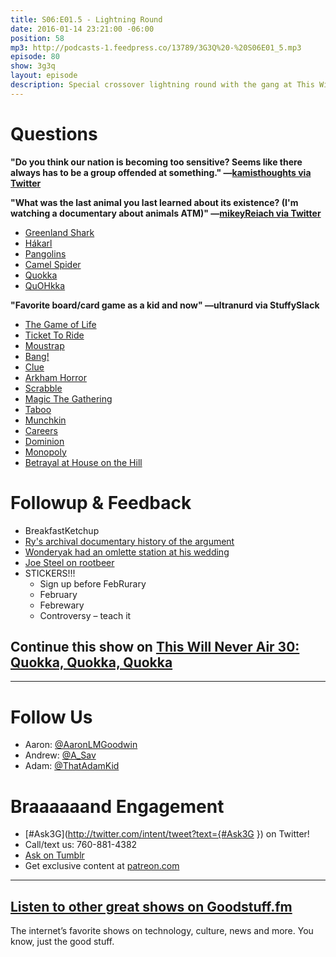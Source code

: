 ```yaml
---
title: S06:E01.5 - Lightning Round
date: 2016-01-14 23:21:00 -06:00
position: 58
mp3: http://podcasts-1.feedpress.co/13789/3G3Q%20-%20S06E01_5.mp3
episode: 80
show: 3g3q
layout: episode
description: Special crossover lightning round with the gang at This Will Never Air
---
```


# Questions

**"Do you think our nation is becoming too sensitive? Seems like there always has to be a group offended at something." —[kamisthoughts via Twitter][1]**

**"What was the last animal you last learned about its existence? (I'm watching a documentary about animals ATM)" —[mikeyReiach via Twitter][2]**

* [Greenland Shark][3]
* [Hákarl][4]
* [Pangolins][5]
* [Camel Spider][6]
* [Quokka][7]
* [QuOHkka][8]

**"Favorite board/card game as a kid and now" —ultranurd via StuffySlack**

* [The Game of Life][9]
* [Ticket To Ride][10]
* [Moustrap][11]
* [Bang!][12]
* [Clue][13]
* [Arkham Horror][14]
* [Scrabble][15]
* [Magic The Gathering][16]
* [Taboo][17]
* [Munchkin][18]
* [Careers][19]
* [Dominion][20]
* [Monopoly][21]
* [Betrayal at House on the Hill][22]

# Followup & Feedback

* BreakfastKetchup
* [Ry's archival documentary history of the argument][23]
* [Wonderyak had an omlette station at his wedding][24]
* [Joe Steel on rootbeer][25]
* STICKERS!!!
    * Sign up before FebRurary
    * February
    * Febrewary
    * Controversy – teach it

## Continue this show on [This Will Never Air 30: Quokka, Quokka, Quokka][26]

***

# Follow Us
* Aaron: [@AaronLMGoodwin](http://twitter.com/aaronlmgoodwin)
* Andrew: [@A_Sav](http://twitter.com/a_sav)
* Adam: [@ThatAdamKid](http://twitter.com/thatadamkid)

# Braaaaaand Engagement
* [#Ask3G](http://twitter.com/intent/tweet?text={#Ask3G }) on Twitter!
* Call/text us: 760-881-4382
* [Ask on Tumblr](http://3g3q.co/ask)
* Get exclusive content at [patreon.com](http://www.patreon.com/3g3q)

***

## [Listen to other great shows on Goodstuff.fm](http://goodstuff.fm/)
The internet’s favorite shows on technology, culture, news and more. You know, just the good stuff.

[1]: https://twitter.com/608372027/status/687351405187706880
[2]: http://twitter.com/mikeyReiach/status/670633697545072640
[3]: https://en.wikipedia.org/wiki/Greenland_shark
[4]: https://en.wikipedia.org/wiki/H%C3%A1karl
[5]: https://en.wikipedia.org/wiki/Pangolin
[6]: https://en.wikipedia.org/wiki/Solifugae
[7]: https://i.ytimg.com/vi/178BWFbldCY/hqdefault.jpg
[8]: http://images.mentalfloss.com/sites/default/files/styles/insert_main_wide_image/public/92172514.png
[9]: https://en.wikipedia.org/wiki/The_Game_of_Life
[10]: http://www.daysofwonder.com/tickettoride/en/usa/
[11]: http://www.amazon.com/Hasbro-4657-Mousetrap-Game/dp/B00000DMFD
[12]: http://bit.ly/1RoQyCI
[13]: http://www.target.com/p/retro-series-clue-1986-edition-game/-/A-17072455
[14]: https://www.fantasyflightgames.com/en/products/arkham-horror/
[15]: http://www.pogo.com/games/scrabble
[16]: http://magic.wizards.com/
[17]: http://bit.ly/1Wd5e7f
[18]: http://www.worldofmunchkin.com/game/
[19]: http://bit.ly/1Wd5jbb
[20]: http://riograndegames.com/Game/278-Dominion
[21]: http://www.hasbro.com/en-us/brands/monopoly
[22]: https://boardgamegeek.com/boardgame/10547/betrayal-house-hill
[23]: http://sfy.co/d0sZ7
[24]: https://twitter.com/wonderyak/status/687350266903937024
[25]: https://twitter.com/joesteel/status/686676410224619520
[26]: http://www.thiswillneverair.com/30
[27]: http://twitter.com/aaronlmgoodwin
[28]: http://twitter.com/thatadamkid
[29]: http://twitter.com/breakfastktchup
[30]: http://twitter.com/princessharold
[31]: http://twitter.com/jsonbecker
[32]: http://twitter.com/mikebeasterfeld
[33]: http://twitter.com/ultranurd
[34]: http://www.patreon.com/3g3q
[35]: http://goodstuff.fm/3g3q/
